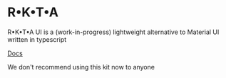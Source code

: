 # R•K•T•A

R•K•T•A UI is a (work-in-progress) lightweight alternative to Material UI written in typescript

[Docs](https://r-k-t-a.github.io/rkta/)

We don't recommend using this kit now to anyone
